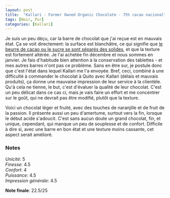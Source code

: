 ```yaml
---
layout: post
title:  "Kallari - Farmer Owned Organic Chocolate - 75% cacao nacional"
tags: [Noir, Pur] 
categories: [Kallari]
---
```


Je suis un peu déçu, car la barre de chocolat que j'ai reçue est en mauvais état. Ça se voit directement: la surface est blanchâtre, ce qui signifie que [le beurre de cacao ou le sucre se sont séparés des solides](https://en.wikipedia.org/wiki/Chocolate_bloom), et que la texture est fortement altérée. Je l'ai achetée fin décembre et nous sommes en janvier. Je fais d'habitude bien attention à la conservation des tablettes - et mes autres barres n'ont pas ce problème. Sans en être sur, je postule donc que c'est l'état dans lequel Kallari me l'a envoyée. Bref, ceci, combiné à une difficulté à commander le chocolat à Quito avec Kallari (délais et mauvais produits), ça donne une mauvaise impression de leur service à la clientèle.
Qu'à cela ne tienne, le but, c'est d'évaluer la qualité de leur chocolat. C'est un peu délicat dans ce cas ci, mais je vais faire un effort et me concentrer sur le goût, qui ne devrait pas être modifié, plutôt que la texture.

Voici un chocolat léger et fruité, avec des touches de naranjille et de fruit de la passion. Il présente aussi un peu d'amertume, surtout vers la fin, lorsque le début acide s'adoucit.
C'est sans aucun doute un grand chocolat, fin, et unique, cependant, qui manque un peu de souplesse et de confort. Difficile à dire si, avec une barre en bon état et une texture moins cassante, cet aspect serait amélioré.   


### Notes

_Unicité_: 5  
_Finesse_: 4.5  
_Confort_: 4  
_Puissance_: 4.5  
_Impression générale_: 4.5

**Note finale**: 22.5/25